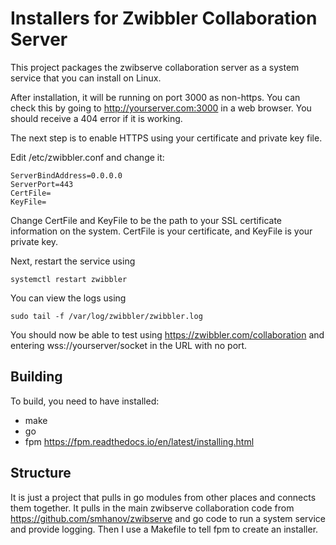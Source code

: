 # Installers for Zwibbler Collaboration Server

This project packages the zwibserve collaboration server as a system service that you can install on Linux.

After installation, it will be running on port 3000 as non-https. You can check this by going to http://yourserver.com:3000 in a web browser. You should receive a 404 error if it is working.

The next step is to enable HTTPS using your certificate and private key file.

Edit /etc/zwibbler.conf and change it:

    ServerBindAddress=0.0.0.0
    ServerPort=443
    CertFile=
    KeyFile=

Change CertFile and KeyFile to be the path to your SSL certificate information on the system. CertFile is your certificate, and KeyFile is your private key.

Next, restart the service using

    systemctl restart zwibbler

You can view the logs using

    sudo tail -f /var/log/zwibbler/zwibbler.log

You should now be able to test using https://zwibbler.com/collaboration and entering wss://yourserver/socket in the URL with no port.

## Building
To build, you need to have installed:

* make
* go
* fpm https://fpm.readthedocs.io/en/latest/installing.html

## Structure
It is just a project that pulls in go modules from other places and connects them together. It pulls in the main zwibserve collaboration code from https://github.com/smhanov/zwibserve and go code to run a system service and provide logging. Then I use a Makefile to tell fpm to create an installer.


